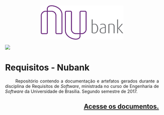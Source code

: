 
<p align="center"><a href="http://www.nubank.com.br" target="_blank"><img width="270"src="assets/images/Nubank_Logo.png"></a></p>

<p align="justify"><img src="https://img.shields.io/badge/Requisitos%20de%20Software-2017--2-005a1d.svg?style=flat-square"></p>

# Requisitos - Nubank

<p align="justify">&emsp;&emsp; Repositório contendo a documentação e artefatos gerados durante a disciplina de Requisitos de <i>Software</i>, ministrada no curso de Engenharia de <i>Software</i> da Universidade de Brasília. Segundo semestre de 2017.</p>



## <p align="right"><a href="https://requisitos-2017-2-nubank.github.io/Nubank/">Acesse os documentos.</a></p>

